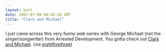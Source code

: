 ```yaml
---
layout: post
date: 2007-07-08 06:45:45 GMT
title: "Clark and Michael"
---
```

I just came across this very funny web series with George Michael (not the singer/songwriter) from Arrested Development. You gotta check out <a href="http://www.clarkandmichael.com/">Clark and Michael</a>.
 (via <a href="http://www.eightfivethree.com/2007/07/07/clark-and-michael/">eightfivethree</a>)